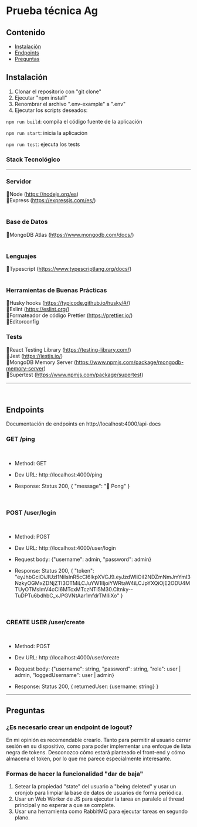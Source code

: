 # Prueba técnica Ag

## Contenido

- [Instalación](#castellano)
- [Endpoints](#endpoints)
- [Preguntas](#preguntas)

## Instalación

1. Clonar el repositorio con "git clone"
2. Ejecutar "npm install"
3. Renombrar el archivo ".env-example" a ".env"
4. Ejecutar los scripts deseados:

`npm run build`: compila el código fuente de la aplicación

`npm run start`: inicia la aplicación

`npm run test`: ejecuta los tests

### Stack Tecnológico

---

### **Servidor**

🔸Node (https://nodejs.org/es)  
🔸Express (https://expressjs.com/es/)  
<br>

### **Base de Datos**

🔸MongoDB Atlas (https://www.mongodb.com/docs/)  
<br>

### **Lenguajes**

🔸Typescript (https://www.typescriptlang.org/docs/)  
<br>

### **Herramientas de Buenas Prácticas**

🔸Husky hooks (https://typicode.github.io/husky/#/)  
🔸Eslint (https://eslint.org/)  
🔸Formateador de código Prettier (https://prettier.io/)  
🔸Editorconfig

### **Tests**

🔸React Testing Library (https://testing-library.com/)  
🔸Jest (https://jestjs.io/)  
🔸MongoDB Memory Server (https://www.npmjs.com/package/mongodb-memory-server)  
🔸Supertest (https://www.npmjs.com/package/supertest)

---

<br>

## Endpoints

Documentación de endpoints en http://localhost:4000/api-docs

### **GET /ping**

<br>

- Method: GET

- Dev URL: http://localhost:4000/ping

- Response: Status 200, {
  "message": "🏓 Pong"
  }

<br>

### **POST /user/login**

<br>

- Method: POST

- Dev URL: http://localhost:4000/user/login

- Request body: {"username": admin, "password": admin}

- Response: Status 200, {
  "token": "eyJhbGciOiJIUzI1NiIsInR5cCI6IkpXVCJ9.eyJzdWIiOiI2NDZmNmJmYmI3NzkyOGMxZDNjZTI3OTMiLCJuYW1lIjoiYWRtaW4iLCJpYXQiOjE2ODU4MTUyOTMsImV4cCI6MTcxMTczNTI5M30.Cltnky--TuDPTu6bdhbC_xJPGVNtAar1mfdrTMlIiXo"
  }

<br>

### **CREATE USER /user/create**

<br>

- Method: POST

- Dev URL: http://localhost:4000/user/create

- Request body: {"username": string, "password": string, "role": user | admin, "loggedUsername": user | admin}

- Response: Status 200, { returnedUser: {username: string} }

---

## Preguntas

### **¿Es necesario crear un endpoint de logout?**

En mi opinión es recomendable crearlo. Tanto para permitir al usuario cerrar sesión en su dispositivo, como para poder implementar una enfoque de lista negra de tokens. Desconozco cómo estará planteado el front-end y cómo almacena el token, por lo que me parece especialmente interesante.

### **Formas de hacer la funcionalidad "dar de baja"**

1. Setear la propiedad "state" del usuario a "being deleted" y usar un cronjob para limpiar la base de datos de usuarios de forma periódica.
2. Usar un Web Worker de JS para ejecutar la tarea en paralelo al thread principal y no esperar a que se complete.
3. Usar una herramienta como RabbitMQ para ejecutar tareas en segundo plano.
